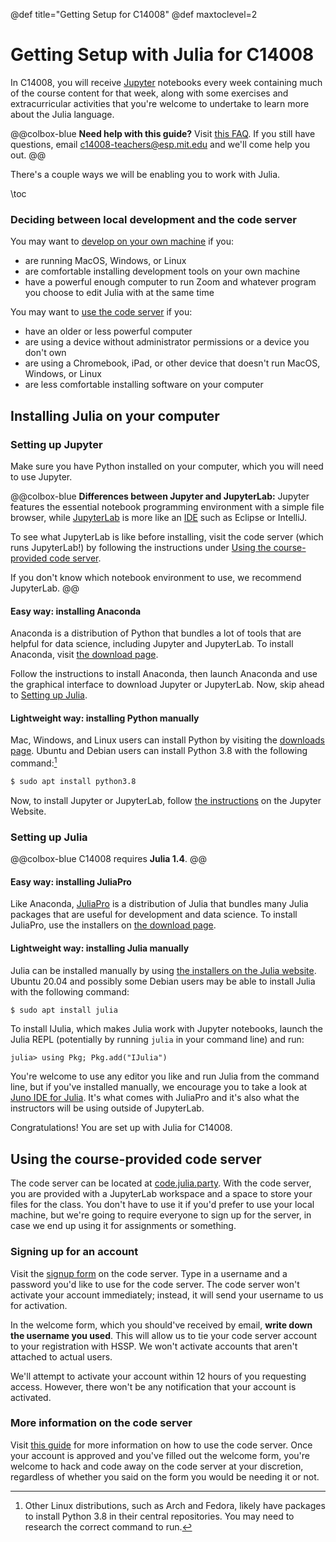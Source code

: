 @def title="Getting Setup for C14008"
@def maxtoclevel=2

# Getting Setup with Julia for C14008

In C14008, you will receive [Jupyter](https://jupyter.org/) notebooks every week containing much of the course content for that week, along with some exercises and extracurricular activities that you're welcome to undertake to learn more about the Julia language.

@@colbox-blue
  **Need help with this guide?** Visit [this FAQ](/setup-faq). If you still have questions, email [c14008-teachers@esp.mit.edu](mailto:c14008-teachers@esp.mit.edu) and we'll come help you out.
@@

There's a couple ways we will be enabling you to work with Julia.

\toc

### Deciding between local development and the code server
You may want to [develop on your own machine](#installing_julia_on_your_computer) if you:
- are running MacOS, Windows, or Linux
- are comfortable installing development tools on your own machine
- have a powerful enough computer to run Zoom and whatever program you choose to edit Julia with at the same time

You may want to [use the code server](#using_the_course-provided_code_server) if you:
- have an older or less powerful computer
- are using a device without administrator permissions or a device you don't own
- are using a Chromebook, iPad, or other device that doesn't run MacOS, Windows, or Linux
- are less comfortable installing software on your computer

## Installing Julia on your computer

### Setting up Jupyter
Make sure you have Python installed on your computer, which you will need to use Jupyter.

@@colbox-blue
  **Differences between Jupyter and JupyterLab:**
  Jupyter features the essential notebook programming environment with a simple file browser, while [JupyterLab](https://jupyterlab.readthedocs.io/en/stable/index.html) is more like an [IDE](https://en.wikipedia.org/wiki/Integrated_development_environment) such as Eclipse or IntelliJ.

  To see what JupyterLab is like before installing, visit the code server (which runs JupyterLab!) by following the instructions under [Using the course-provided code server](#using_the_course-provided_code_server).

  If you don't know which notebook environment to use, we recommend JupyterLab.
@@

#### Easy way: installing Anaconda
Anaconda is a distribution of Python that bundles a lot of tools that are helpful for data science, including Jupyter and JupyterLab. To install Anaconda, visit [the download page](https://www.anaconda.com/products/individual).

Follow the instructions to install Anaconda, then launch Anaconda and use the graphical interface to download Jupyter or JupyterLab. Now, skip ahead to [Setting up Julia](#setting_up_julia).

#### Lightweight way: installing Python manually
 Mac, Windows, and Linux users can install Python by visiting the [downloads page](https://www.python.org/downloads/). Ubuntu and Debian users can install Python 3.8 with the following command:[^1]
 ```bash
 $ sudo apt install python3.8
 ```

Now, to install Jupyter or JupyterLab, follow [the instructions](https://jupyter.org/install) on the Jupyter Website.

[^1]: Other Linux distributions, such as Arch and Fedora, likely have packages to install Python 3.8 in their central repositories. You may need to research the correct command to run.

### Setting up Julia

@@colbox-blue
C14008 requires **Julia 1.4**.
@@

#### Easy way: installing JuliaPro
Like Anaconda, [JuliaPro](https://juliacomputing.com/products/juliapro) is a distribution of Julia that bundles many Julia packages that are useful for development and data science. To install JuliaPro, use the installers on [the download page](https://juliacomputing.com/products/juliapro#download-table).

#### Lightweight way: installing Julia manually
Julia can be installed manually by using [the installers on the Julia website](https://julialang.org/downloads/). Ubuntu 20.04 and possibly some Debian users may be able to install Julia with the following command:
```bash
$ sudo apt install julia
```

To install IJulia, which makes Julia work with Jupyter notebooks, launch the Julia REPL (potentially by running `julia` in your command line) and run:
```julia-repl
julia> using Pkg; Pkg.add("IJulia")
```

You're welcome to use any editor you like and run Julia from the command line, but if you've installed manually, we encourage you to take a look at [Juno IDE for Julia](https://junolab.org/). It's what comes with JuliaPro and it's also what the instructors will be using outside of JupyterLab.

Congratulations! You are set up with Julia for C14008.

## Using the course-provided code server

The code server can be located at [code.julia.party](https://code.julia.party). With the code server, you are provided with a JupyterLab workspace and a space to store your files for the class. You don't have to use it if you'd prefer to use your local machine, but we're going to require everyone to sign up for the server, in case we end up using it for assignments or something.

### Signing up for an account
Visit the [signup form](https://code.julia.party/hub/signup) on the code server. Type in a username and a password you'd like to use for the code server. The code server won't activate your account immediately; instead, it will send your username to us for activation.

In the welcome form, which you should've received by email, **write down the username you used**. This will allow us to tie your code server account to your registration with HSSP. We won't activate accounts that aren't attached to actual users.

We'll attempt to activate your account within 12 hours of you requesting access. However, there won't be any notification that your account is activated.

### More information on the code server
Visit [this guide](/code-server) for more information on how to use the code server. Once your account is approved and you've filled out the welcome form, you're welcome to hack and code away on the code server at your discretion, regardless of whether you said on the form you would be needing it or not.
